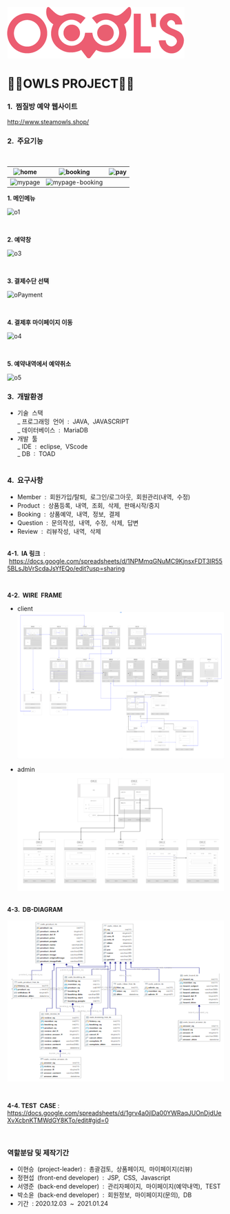![로고](./owlsLogo.png)

<h1>🦉🦉OWLS PROJECT🦉🦉</h1>

### 1. &nbsp;찜질방 예약 웹사이트

<http://www.steamowls.shop/>

### 2. &nbsp;주요기능

<br />

   ![home](https://user-images.githubusercontent.com/62472550/109381497-0e403200-791e-11eb-8622-649c1a8746a7.PNG)|![booking](https://user-images.githubusercontent.com/62472550/109381491-0a141480-791e-11eb-9048-f5eecbe2d54b.PNG)|![pay](https://user-images.githubusercontent.com/62472550/109381683-24022700-791f-11eb-8f09-4b6c406d9174.PNG)
   :---:|:---:|:---:
   |![mypage](https://user-images.githubusercontent.com/62472550/109381495-0bddd800-791e-11eb-8409-2e11e92d087c.PNG)|![mypage-booking](https://user-images.githubusercontent.com/62472550/109381496-0c766e80-791e-11eb-9b40-d7205b28eb8e.PNG)|
   
   
**1. 메인메뉴**

![o1](https://user-images.githubusercontent.com/62472550/109381497-0e403200-791e-11eb-8622-649c1a8746a7.PNG)

<br />

**2. 예약창**

![o3](https://user-images.githubusercontent.com/62472550/109381491-0a141480-791e-11eb-9048-f5eecbe2d54b.PNG)


<br />

**3. 결제수단 선택**

![oPayment](https://user-images.githubusercontent.com/62472550/109381683-24022700-791f-11eb-8f09-4b6c406d9174.PNG)

<br />

**4. 결제후 마이페이지 이동**

![o4](https://user-images.githubusercontent.com/62472550/109381495-0bddd800-791e-11eb-8409-2e11e92d087c.PNG)

<br />


**5. 예약내역에서 예약취소**

![o5](https://user-images.githubusercontent.com/62472550/109381496-0c766e80-791e-11eb-9b40-d7205b28eb8e.PNG)
<br>

### 3. &nbsp;개발환경

- 기술 &nbsp;스택<br>
  _ 프로그래밍 &nbsp;언어 &nbsp;: &nbsp;JAVA, &nbsp;JAVASCRIPT<br>
  _ 데이터베이스 &nbsp;: &nbsp;MariaDB<br>
- 개발 &nbsp;툴<br>
  _ IDE &nbsp;: &nbsp;eclipse, &nbsp;VScode<br>
  _ DB &nbsp;: &nbsp;TOAD  
  <br>

### 4. &nbsp;요구사항

- Member &nbsp;: &nbsp;회원가입/탈퇴, &nbsp;로그인/로그아웃, &nbsp;회원관리(내역, &nbsp;수정)
- Product &nbsp;: &nbsp;상품등록, &nbsp;내역, &nbsp;조회, &nbsp;삭제, &nbsp;판매시작/중지
- Booking &nbsp;: &nbsp;상품예약, &nbsp;내역, &nbsp;정보, &nbsp;결제
- Question &nbsp;: &nbsp;문의작성, &nbsp;내역, &nbsp;수정, &nbsp;삭제,&nbsp; 답변
- Review &nbsp;: &nbsp;리뷰작성, &nbsp;내역, &nbsp;삭제  
  <br>

**4-1. &nbsp;IA 링크** &nbsp;: &nbsp;<https://docs.google.com/spreadsheets/d/1NPMmqGNuMC9KjnsxFDT3IR555BLsJbVrScdaJsYfEQo/edit?usp=sharing>

<br>
      
**4-2. &nbsp;WIRE &nbsp;FRAME**

- client<br>
  ![와이어프레임](./wireframe.PNG)<br>

- admin<br>
  ![와이어프레임2](./wireframe2.PNG)<br>
  <br>

**4-3. &nbsp;DB-DIAGRAM**
<br>
<br>
![다이어그램](./diagram.PNG)

<br>

**4-4. TEST &nbsp;CASE** : <https://docs.google.com/spreadsheets/d/1grv4a0jIDa00YWRaqJUOnDjdUeXvXcbnKTMWdGY8KTo/edit#gid=0>

<br />

### 역할분담 및 제작기간

  - 이현승 &nbsp;(project-leader)&nbsp;: &nbsp;총괄검토, &nbsp;상품페이지, &nbsp;마이페이지(리뷰)
  - 정현섭 &nbsp;(front-end developer) &nbsp;: &nbsp;JSP, &nbsp;CSS, &nbsp;Javascript
  - 서영준 &nbsp;(back-end developer) &nbsp;: &nbsp;관리자페이지, &nbsp;마이페이지(예약내역), &nbsp;TEST
  - 박소윤 &nbsp;(back-end developer) &nbsp;: &nbsp;회원정보, &nbsp;마이페이지(문의), &nbsp;DB
  - 기간 &nbsp;: 2020.12.03 &nbsp;~ &nbsp;2021.01.24
